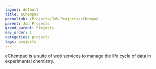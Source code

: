 ```yaml
---
layout: default
title: eChempad
permalink: /Projects/Job-Projects/eChempad
parent: Job Projects
grand_parent: Projects
nav_order: 1
categories: projects
tags: projects
---
```


eChempad is a suite of web services to manage the life cycle of data in experimental chemistry.